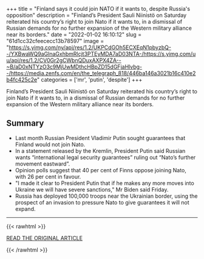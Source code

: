 +++
title = "Finland says it could join NATO if it wants to, despite Russia's opposition"
description = "Finland’s President Sauli Niinistö on Saturday reiterated his country’s right to join Nato if it wants to, in a dismissal of Russian demands for no further expansion of the Western military alliance near its borders."
date = "2022-01-02 16:10:12"
slug = "61d1cc32cfeececc13b78597"
image = "https://s.yimg.com/ny/api/res/1.2/UKPCdGOh5ECXEqN1pbyzbQ--/YXBwaWQ9aGlnaGxhbmRlcjt3PTEyMDA7aD03NTA-/https://s.yimg.com/uu/api/res/1.2/CV0Gr2gCWbnQDuxAXPX4ZA--~B/aD0xNTYzO3c9MjUwMDthcHBpZD15dGFjaHlvbg--/https://media.zenfs.com/en/the_telegraph_818/446ba146a3021b16c410e2b4fc425c2e"
categories = ['mr', 'putin', 'despite']
+++

Finland’s President Sauli Niinistö on Saturday reiterated his country’s right to join Nato if it wants to, in a dismissal of Russian demands for no further expansion of the Western military alliance near its borders.

## Summary

- Last month Russian President Vladimir Putin sought guarantees that Finland would not join Nato.
- In a statement released by the Kremlin, President Putin said Russian wants “international legal security guarantees” ruling out “Nato’s further movement eastward”.
- Opinion polls suggest that 40 per cent of Finns oppose joining Nato, with 26 per cent in favour.
- "I made it clear to President Putin that if he makes any more moves into Ukraine we will have severe sanctions," Mr Biden said Friday.
- Russia has deployed 100,000 troops near the Ukrainian border, using the prospect of an invasion to pressure Nato to give guarantees it will not expand.

---

{{< rawhtml >}}
  <p class="article-category">
    <a target="_blank" href="http://news.yahoo.com/finland-says-could-join-nato-172218004.html/">READ THE ORIGINAL ARTICLE</a>
  </p>
{{< /rawhtml >}}
